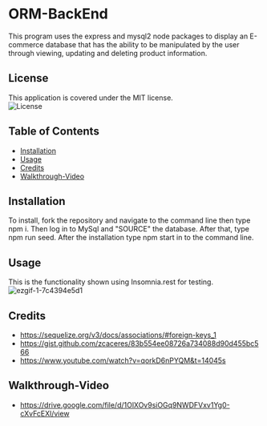 # ORM-BackEnd

This program uses the express and mysql2 node packages to display an E-commerce database that has the ability to be manipulated by the user through viewing, updating and deleting product information.

## License
This application is covered under the MIT license.<br>
![License](https://img.shields.io/badge/License-MIT-green.svg)


## Table of Contents

- [Installation](#installation)
- [Usage](#usage)
- [Credits](#credits)
- [Walkthrough-Video](#walkthrough-video)

## Installation

To install, fork the repository and navigate to the command line then type npm i. Then log in to MySql and "SOURCE" the database. After that, type npm run seed. After the installation type npm start in to the command line.


## Usage

This is the functionality shown using Insomnia.rest for testing. <br>
![ezgif-1-7c4394e5d1](https://github.com/Element2804/ORM-BackEnd/assets/103654389/05cb394b-a8d9-4c5d-a918-9fdb5833fd67)



## Credits
- https://sequelize.org/v3/docs/associations/#foreign-keys_1
- https://gist.github.com/zcaceres/83b554ee08726a734088d90d455bc566
- https://www.youtube.com/watch?v=qorkD6nPYQM&t=14045s

## Walkthrough-Video
- https://drive.google.com/file/d/1OlXOv9siOGq9NWDFVxv1Yg0-cXvFcEXl/view